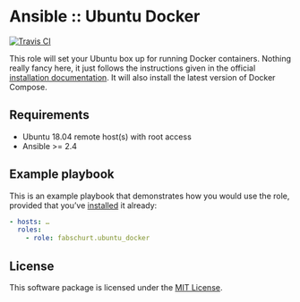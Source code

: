 # Ansible :: Ubuntu Docker

[![Travis CI](https://img.shields.io/travis/fabschurt/ansible-role-ubuntu-docker/master.svg)](https://travis-ci.org/fabschurt/ansible-role-ubuntu-docker)

This role will set your Ubuntu box up for running Docker containers. Nothing
really fancy here, it just follows the instructions given in the official
[installation documentation](https://docs.docker.com/install/linux/docker-ee/ubuntu/).
It will also install the latest version of Docker Compose.

## Requirements

* Ubuntu 18.04 remote host(s) with root access
* Ansible >= 2.4

## Example playbook

This is an example playbook that demonstrates how you would use the role,
provided that you’ve [installed](https://galaxy.ansible.com/docs/using/installing.html)
it already:

```yaml
- hosts: …
  roles:
    - role: fabschurt.ubuntu_docker
```

## License

This software package is licensed under the [MIT License](https://opensource.org/licenses/MIT).
